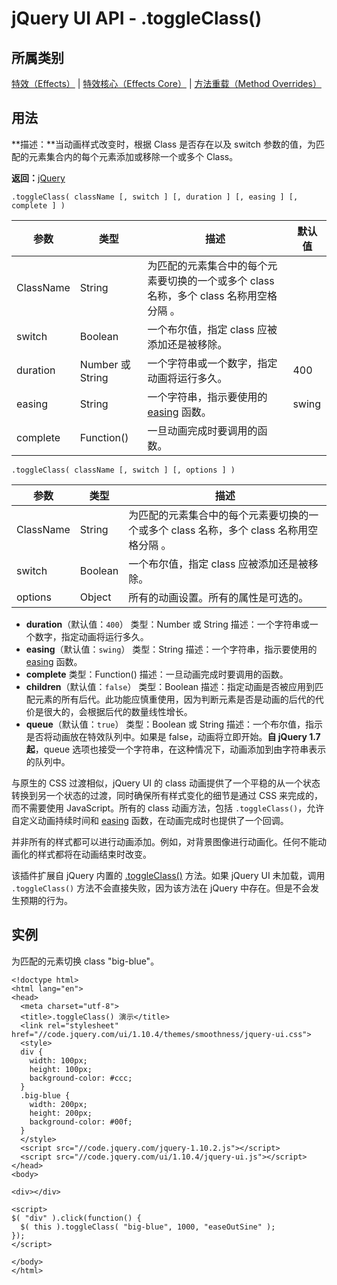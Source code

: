 # jQuery UI API - .toggleClass()

## 所属类别

[特效（Effects）](ref-effects.html) | [特效核心（Effects Core）](ref-effects-core.html) | [方法重载（Method Overrides）](ref-overrides.html)

## 用法

**描述：**当动画样式改变时，根据 Class 是否存在以及 switch 参数的值，为匹配的元素集合内的每个元素添加或移除一个或多个 Class。

**返回：**[jQuery](//api.jquery.com/Types/#jQuery)

```
.toggleClass( className [, switch ] [, duration ] [, easing ] [, complete ] )
```

| 参数 | 类型 | 描述 | 默认值 |
| --- | --- | --- | --- |
| ClassName | String | 为匹配的元素集合中的每个元素要切换的一个或多个 class 名称，多个 class 名称用空格分隔 。 |
| switch | Boolean | 一个布尔值，指定 class 应被添加还是被移除。 |
| duration | Number 或 String | 一个字符串或一个数字，指定动画将运行多久。 | 400 |
| easing | String | 一个字符串，指示要使用的 [easing](api-easings.html) 函数。 | swing |
| complete | Function() | 一旦动画完成时要调用的函数。 |

```
.toggleClass( className [, switch ] [, options ] )
```

| 参数 | 类型 | 描述 |
| --- | --- | --- |
| ClassName | String | 为匹配的元素集合中的每个元素要切换的一个或多个 class 名称，多个 class 名称用空格分隔 。 |
| switch | Boolean | 一个布尔值，指定 class 应被添加还是被移除。 |
| options | Object | 所有的动画设置。所有的属性是可选的。

*   **duration**（默认值：`400`）
    类型：Number 或 String
    描述：一个字符串或一个数字，指定动画将运行多久。
*   **easing**（默认值：`swing`）
    类型：String
    描述：一个字符串，指示要使用的 [easing](api-easings.html) 函数。
*   **complete**
    类型：Function()
    描述：一旦动画完成时要调用的函数。
*   **children**（默认值：`false`）
    类型：Boolean
    描述：指定动画是否被应用到匹配元素的所有后代。此功能应慎重使用，因为判断元素是否是动画的后代的代价是很大的，会根据后代的数量线性增长。
*   **queue**（默认值：`true`）
    类型：Boolean 或 String
    描述：一个布尔值，指示是否将动画放在特效队列中。如果是 false，动画将立即开始。**自 jQuery 1.7 起**，queue 选项也接受一个字符串，在这种情况下，动画添加到由字符串表示的队列中。

与原生的 CSS 过渡相似，jQuery UI 的 class 动画提供了一个平稳的从一个状态转换到另一个状态的过渡，同时确保所有样式变化的细节是通过 CSS 来完成的，而不需要使用 JavaScript。所有的 class 动画方法，包括 `.toggleClass()`，允许自定义动画持续时间和 [easing](api-easings.html) 函数，在动画完成时也提供了一个回调。

并非所有的样式都可以进行动画添加。例如，对背景图像进行动画化。任何不能动画化的样式都将在动画结束时改变。

该插件扩展自 jQuery 内置的 [.toggleClass()](/jquery/html-toggleClass.html) 方法。如果 jQuery UI 未加载，调用 `.toggleClass()` 方法不会直接失败，因为该方法在 jQuery 中存在。但是不会发生预期的行为。

## 实例

为匹配的元素切换 class "big-blue"。

```
<!doctype html>
<html lang="en">
<head>
  <meta charset="utf-8">
  <title>.toggleClass() 演示</title>
  <link rel="stylesheet" href="//code.jquery.com/ui/1.10.4/themes/smoothness/jquery-ui.css">
  <style>
  div {
    width: 100px;
    height: 100px;
    background-color: #ccc;
  }
  .big-blue {
    width: 200px;
    height: 200px;
    background-color: #00f;
  }
  </style>
  <script src="//code.jquery.com/jquery-1.10.2.js"></script>
  <script src="//code.jquery.com/ui/1.10.4/jquery-ui.js"></script>
</head>
<body>

<div></div>

<script>
$( "div" ).click(function() {
  $( this ).toggleClass( "big-blue", 1000, "easeOutSine" );
});
</script>

</body>
</html>

```


